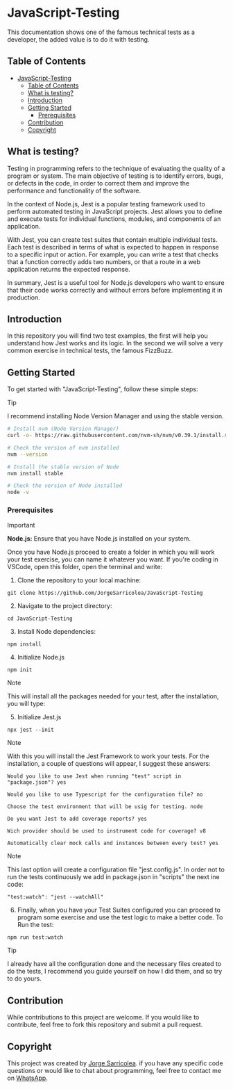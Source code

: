 # JavaScript-Testing

This documentation shows one of the famous technical tests as a developer, the added value is to do it with testing.

## Table of Contents

- [JavaScript-Testing](#javascript-testing)
  - [Table of Contents](#table-of-contents)
  - [What is testing?](#what-is-testing)
  - [Introduction](#introduction)
  - [Getting Started](#getting-started)
    - [Prerequisites](#prerequisites)
  - [Contribution](#contribution)
  - [Copyright](#copyright)

## What is testing?

Testing in programming refers to the technique of evaluating the quality of a program or system. The main objective of testing is to identify errors, bugs, or defects in the code, in order to correct them and improve the performance and functionality of the software.

In the context of Node.js, Jest is a popular testing framework used to perform automated testing in JavaScript projects. Jest allows you to define and execute tests for individual functions, modules, and components of an application.

With Jest, you can create test suites that contain multiple individual tests. Each test is described in terms of what is expected to happen in response to a specific input or action. For example, you can write a test that checks that a function correctly adds two numbers, or that a route in a web application returns the expected response.

In summary, Jest is a useful tool for Node.js developers who want to ensure that their code works correctly and without errors before implementing it in production.

## Introduction

In this repository you will find two test examples, the first will help you understand how Jest works and its logic. In the second we will solve a very common exercise in technical tests, the famous FizzBuzz.

## Getting Started

To get started with "JavaScript-Testing", follow these simple steps:

> [!TIP]
> I recommend installing Node Version Manager and using the stable version.

```bash
# Install nvm (Node Version Manager)
curl -o- https://raw.githubusercontent.com/nvm-sh/nvm/v0.39.1/install.sh | bash

# Check the version of nvm installed
nvm --version

# Install the stable version of Node
nvm install stable

# Check the version of Node installed
node -v
```

### Prerequisites

> [!IMPORTANT]
> **Node.js:** Ensure that you have Node.js installed on your system.

Once you have Node.js proceed to create a folder in which you will work your test exercise, you can name it whatever you want. If you're coding in VSCode, open this folder, open the terminal and write:

1. Clone the repository to your local machine:

```
git clone https://github.com/JorgeSarricolea/JavaScript-Testing
```

2. Navigate to the project directory:

```
cd JavaScript-Testing
```

3. Install Node dependencies:

```
npm install
```

4. Initialize Node.js

```
npm init
```

> [!NOTE]
> This will install all the packages needed for your test, after the installation, you will type:

5. Initialize Jest.js

```
npx jest --init
```

> [!NOTE]
> With this you will install the Jest Framework to work your tests. For the installation, a couple of questions will appear, I suggest these answers:

```
Would you like to use Jest when running "test" script in "package.json"? yes

Would you like to use Typescript for the configuration file? no

Choose the test environment that will be usig for testing. node

Do you want Jest to add coverage reports? yes

Wich provider should be used to instrument code for coverage? v8

Automatically clear mock calls and instances between every test? yes
```

> [!NOTE]
> This last option will create a configuration file "jest.config.js". In order not to run the tests continuously we add in package.json in "scripts" the next ine code:

```
"test:watch": "jest --watchAll"
```

6. Finally, when you have your Test Suites configured you can proceed to program some exercise and use the test logic to make a better code. To Run the test:

```
npm run test:watch
```

> [!TIP]
> I already have all the configuration done and the necessary files created to do the tests, I recommend you guide yourself on how I did them, and so try to do yours.

## Contribution

While contributions to this project are welcome. If you would like to contribute, feel free to fork this repository and submit a pull request.

## Copyright

This project was created by [Jorge Sarricolea](https://jorgesarricolea.com). if you have any specific code questions or would like to chat about programming, feel free to contact me on [WhatsApp](https://wa.me/529381095593).
